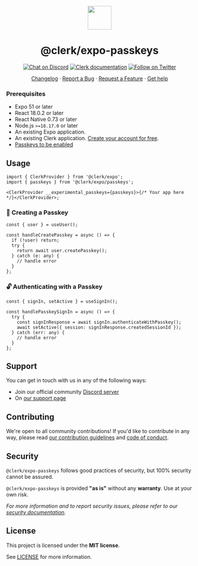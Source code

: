 <p align="center">
  <a href="https://clerk.com?utm_source=github&utm_medium=clerk_expo_passkeys" target="_blank" rel="noopener noreferrer">
    <picture>
      <source media="(prefers-color-scheme: dark)" srcset="https://images.clerk.com/static/logo-dark-mode-400x400.png">
      <img src="https://images.clerk.com/static/logo-light-mode-400x400.png" height="64">
    </picture>
  </a>
  <br />
  <h1 align="center">@clerk/expo-passkeys</h1>
</p>

<div align="center">

[![Chat on Discord](https://img.shields.io/discord/856971667393609759.svg?logo=discord)](https://clerk.com/discord)
[![Clerk documentation](https://img.shields.io/badge/documentation-clerk-green.svg)](https://clerk.com/docs?utm_source=github&utm_medium=expo_passkeys)
[![Follow on Twitter](https://img.shields.io/twitter/follow/ClerkDev?style=social)](https://twitter.com/intent/follow?screen_name=ClerkDev)

[Changelog](https://github.com/clerk/javascript/blob/main/packages/expo-passkeys/CHANGELOG.md)
·
[Report a Bug](https://github.com/clerk/javascript/issues/new?assignees=&labels=needs-triage&projects=&template=BUG_REPORT.yml)
·
[Request a Feature](https://feedback.clerk.com/roadmap)
·
[Get help](https://clerk.com/contact/support?utm_source=github&utm_medium=expo_passkeys)

</div>

### Prerequisites

- Expo 51 or later
- React 18.0.2 or later
- React Native 0.73 or later
- Node.js `>=18.17.0` or later
- An existing Expo application.
- An existing Clerk application. [Create your account for free](https://dashboard.clerk.com/sign-up?utm_source=github&utm_medium=expo_passkeys).
- [Passkeys to be enabled ](https://clerk.com/docs/custom-flows/passkeys#enable-passkeys)

## Usage

```tsx
import { ClerkProvider } from '@clerk/expo';
import { passkeys } from '@clerk/expo/passkeys';

<ClerkProvider __experimental_passkeys={passkeys}>{/* Your app here */}</ClerkProvider>;
```

### 🔑 Creating a Passkey

```tsx
const { user } = useUser();

const handleCreatePasskey = async () => {
  if (!user) return;
  try {
    return await user.createPasskey();
  } catch (e: any) {
    // handle error
  }
};
```

### 🔓 Authenticating with a Passkey

```tsx
const { signIn, setActive } = useSignIn();

const handlePasskeySignIn = async () => {
  try {
    const signInResponse = await signIn.authenticateWithPasskey();
    await setActive({ session: signInResponse.createdSessionId });
  } catch (err: any) {
    // handle error
  }
};
```

## Support

You can get in touch with us in any of the following ways:

- Join our official community [Discord server](https://clerk.com/discord)
- On [our support page](https://clerk.com/contact/support?utm_source=github&utm_medium=expo_passkeys)

## Contributing

We're open to all community contributions! If you'd like to contribute in any way, please read [our contribution guidelines](https://github.com/clerk/javascript/blob/main/docs/CONTRIBUTING.md) and [code of conduct](https://github.com/clerk/javascript/blob/main/docs/CODE_OF_CONDUCT.md).

## Security

`@clerk/expo-passkeys` follows good practices of security, but 100% security cannot be assured.

`@clerk/expo-passkeys` is provided **"as is"** without any **warranty**. Use at your own risk.

_For more information and to report security issues, please refer to our [security documentation](https://github.com/clerk/javascript/blob/main/docs/SECURITY.md)._

## License

This project is licensed under the **MIT license**.

See [LICENSE](https://github.com/clerk/javascript/blob/main/packages/expo-passkeys/LICENSE) for more information.
